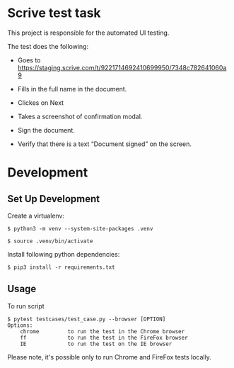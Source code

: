 # Scrive test task
This project is responsible for the automated UI testing.


The test does the following:

 - Goes to https://staging.scrive.com/t/9221714692410699950/7348c782641060a9

 - Fills in the full name in the document.

 - Clickes on Next

 - Takes a screenshot of  confirmation modal.

 - Sign the document.

 - Verify that there is a text “Document signed” on the screen.

# Development

## Set Up Development
Create a virtualenv:

```
$ python3 -m venv --system-site-packages .venv

$ source .venv/bin/activate
```

Install following python dependencies:

```
$ pip3 install -r requirements.txt
```

## Usage

To run script

```
$ pytest testcases/test_case.py --browser [OPTION]
Options:
    chrome         to run the test in the Chrome browser
    ff             to run the test in the FireFox browser
    IE             to run the test on the IE browser
```
Please note, it's possible only to run Chrome and FireFox tests locally.
